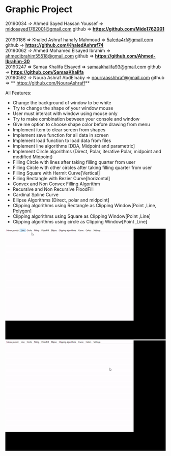 # Graphic Project
20190034 => Ahmed Sayed Hassan Youssef => midosayed1762001@gmail.com   github => **https://github.com/Mido1762001** <br>  
20190186 => Khaled Ashraf hanafy Mahmoud => 5aleda4rf@gmail.com       github => **https://github.com/KhaledAshraf74** <br> 
20190062 => Ahmed Mohamed Elsayed Ibrahim => ahmedibrahim55518@gmail.com github => **https://github.com/Ahmed-Ibrahim-30** <br> 
20190247 => Samaa Khalifa Elsayed => samaakhalifa93@gmail.com         github => **https://github.com/SamaaKhalifa** <br> 
20190592 => Noura Ashraf AbdElnaby => nourraasshhraf@gmail.com        github => ** https://github.com/NouraAshraff** <br> 

All Features:
- Change the background of window to be white
- Try to change the shape of your window mouse
- User must interact with window using mouse only 
- Try to make combination between your console and window 
- Give me option to choose shape color before drawing from menu
- Implement item to clear screen from shapes
- Implement save function for all data in screen 
- Implement load function to load data from files
- Implement line algorithms [DDA, Midpoint and parametric]
- Implement Circle algorithms (Direct, Polar, iterative Polar, midpoint and 
modified Midpoint)
- Filling Circle with lines after taking filling quarter from user
- Filling Circle with other circles after taking filling quarter from user
- Filling Square with Hermit Curve[Vertical]
- Filling Rectangle with Bezier Curve[horizontal]
- Convex and Non Convex Filling Algorithm 
- Recursive and Non Recursive FloodFill
- Cardinal Spline Curve
- Ellipse Algorithms [Direct, polar and midpoint]
- Clipping algorithms using Rectangle as Clipping Window[Point ,Line, Polygon] 
- Clipping algorithms using Square as Clipping Window[Point ,Line]
- Clipping algorithms using circle as Clipping Window[Point ,Line]

![This is an image](https://github.com/Ahmed-Ibrahim-30/Graphics-Project/blob/master/screee1.gif?raw=true)
![This is an image](https://github.com/Ahmed-Ibrahim-30/Graphics-Project/blob/master/screen2.gif?raw=true)

